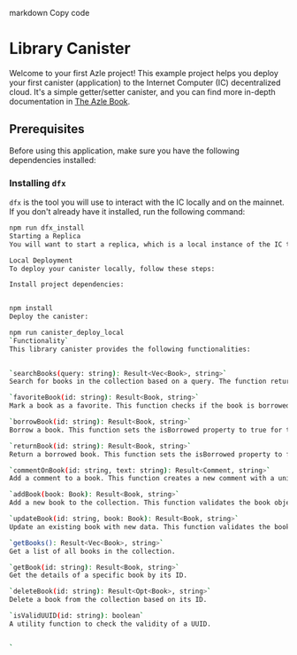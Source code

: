 markdown
Copy code
# Library Canister

Welcome to your first Azle project! This example project helps you deploy your first canister (application) to the Internet Computer (IC) decentralized cloud. It's a simple getter/setter canister, and you can find more in-depth documentation in [The Azle Book](https://demergent-labs.github.io/azle/).

## Prerequisites

Before using this application, make sure you have the following dependencies installed:

### Installing `dfx`

`dfx` is the tool you will use to interact with the IC locally and on the mainnet. If you don't already have it installed, run the following command:

```bash
npm run dfx_install
Starting a Replica
You will want to start a replica, which is a local instance of the IC that you can deploy your canisters to. Run the following command to start the replica:

Local Deployment
To deploy your canister locally, follow these steps:

Install project dependencies:


npm install
Deploy the canister:

npm run canister_deploy_local
`Functionality`
This library canister provides the following functionalities:

 
`searchBooks(query: string): Result<Vec<Book>, string>`
Search for books in the collection based on a query. The function returns a list of books matching the query.

`favoriteBook(id: string): Result<Book, string>`
Mark a book as a favorite. This function checks if the book is borrowed and ensures you cannot mark borrowed books as favorites.

`borrowBook(id: string): Result<Book, string>`
Borrow a book. This function sets the isBorrowed property to true for the specified book.

`returnBook(id: string): Result<Book, string>`
Return a borrowed book. This function sets the isBorrowed property to false for the specified book.

`commentOnBook(id: string, text: string): Result<Comment, string>`
Add a comment to a book. This function creates a new comment with a unique ID and stores it with the book.

`addBook(book: Book): Result<Book, string>`
Add a new book to the collection. This function validates the book object and ensures required fields are provided.

`updateBook(id: string, book: Book): Result<Book, string>`
Update an existing book with new data. This function validates the book object and merges it with the existing book.

`getBooks(): Result<Vec<Book>, string>`
Get a list of all books in the collection.

`getBook(id: string): Result<Book, string>`
Get the details of a specific book by its ID.

`deleteBook(id: string): Result<Opt<Book>, string>`
Delete a book from the collection based on its ID.

`isValidUUID(id: string): boolean`
A utility function to check the validity of a UUID.


`